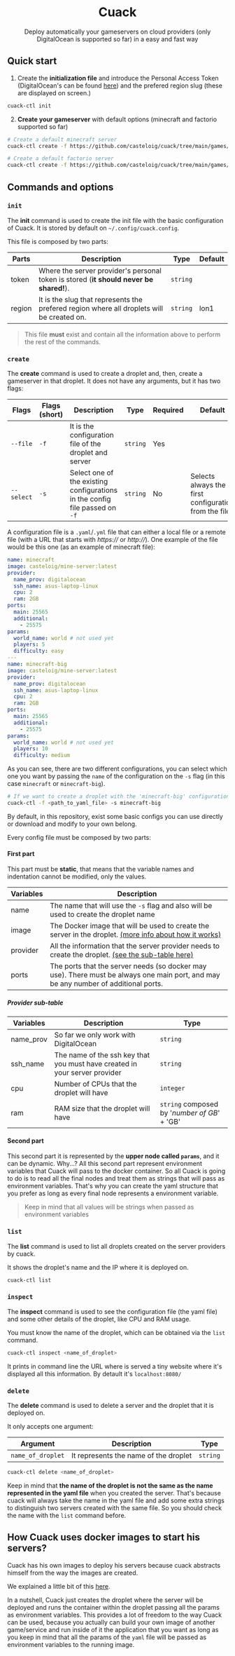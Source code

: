 <h1 align="center">
  Cuack
</h1>
<p align="center">Deploy automatically your gameservers on cloud providers (only DigitalOcean is supported so far) in a easy and fast way</p>

## Quick start
1. Create the **initialization file** and introduce the Personal Access Token (DigitalOcean's can be found [here](https://docs.digitalocean.com/reference/api/create-personal-access-token/)) and the prefered region slug (these are displayed on screen.)

```bash
cuack-ctl init
```

2. **Create your gameserver** with default options (minecraft and factorio supported so far)

```bash
# Create a default minecraft server
cuack-ctl create -f https://github.com/casteloig/cuack/tree/main/games/minecraft/default.yaml

# Create a default factorio server
cuack-ctl create -f https://github.com/casteloig/cuack/tree/main/games/factorio/default.yaml
```
<!-- 
**List** all of your _cuack servers_:

```bash
cuack-ctl list
```

**Delete** a running server:

```bash
# Delete a DigitalOcean droplet named "minecraft-foo-bar"
cuack-ctl delete minecraft-foo-bar
``` -->
## Commands and options
### `init`
The **init** command is used to create the init file with the basic configuration of Cuack. It is stored by default on `~/.config/cuack.config`.

This file is composed by two parts:

| Parts  | Description                                              | Type   | Default |
| ------ | -------------------------------------------------------- | ------ | ------- |
| token   | Where the server provider's personal token is stored (**it should never be shared!**). | `string` |         |
| region   | It is the slug that represents the prefered region where all droplets will be created on. | `string` | lon1 |

> This file **must** exist and contain all the information above to perform the rest of the commands.

### `create`
The **create** command is used to create a droplet and, then, create a gameserver in that droplet. It does not have any arguments, but it has two flags:

| Flags      | Flags (short) | Description                                              | Type   | Required | Default |
| ---------- | ------------- |--------------------------------------------------------- | ------ | -------- | ------- |
| `--file`   | `-f` | It is the configuration file of the droplet and server | `string` | Yes |  |
| `--select` | `-s` | Select one of the existing configurations in the config file passed on `-f` | `string` | No | Selects always the first configuration from the file |

A configuration file is a `.yaml`/`.yml` file that can either a local file or a remote file (with a URL that starts with _https://_ or _http://_). One example of the file would be this one (as an example of minecraft file):

```yaml
name: minecraft
image: casteloig/mine-server:latest
provider:
  name_prov: digitalocean
  ssh_name: asus-laptop-linux
  cpu: 2
  ram: 2GB
ports:
  main: 25565
  additional: 
    - 25575
params:   
  world_name: world # not used yet
  players: 5
  difficulty: easy
---
name: minecraft-big
image: casteloig/mine-server:latest
provider:
  name_prov: digitalocean
  ssh_name: asus-laptop-linux
  cpu: 2
  ram: 2GB
ports:
  main: 25565
  additional: 
    - 25575
params:   
  world_name: world # not used yet
  players: 10
  difficulty: medium
```

As you can see, there are two different configurations, you can select which one you want by passing the `name` of the configuration on the `-s` flag (in this case `minecraft` or `minecraft-big`).

```bash
# If we want to create a droplet with the 'minecraft-big' configuration we would do
cuack-ctl -f <path_to_yaml_file> -s minecraft-big
```

By default, in this repository, exist some basic configs you can use directly or download and modify to your own belong.

Every config file must be composed by two parts:

#### First part

This part must be **static**, that means that the variable names and indentation cannot be modified, only the values.

| Variables  | Description                                              |
| ------ | -------------------------------------------------------- |
| name | The name that will use the `-s` flag and also will be used to create the droplet name |
| image | The Docker image that will be used to create the server in the droplet. [(more info about how it works)](#how-cuack-uses-the-docker-images-to-start-his-servers) |
| provider | All the information that the server provider needs to create the droplet. [(see the sub-table here)](#provider-sub-table) |
| ports | The ports that the server needs (so docker may use). There must be always one main port, and may be any number of additional ports. |


##### Provider sub-table
| Variables  | Description                                              | Type   |
| ------ | -------------------------------------------------------- | ------ |
| name_prov | So far we only work with DigitalOcean | `string` |
| ssh_name | The name of the ssh key that you must have created in your server provider | `string` |
| cpu | Number of CPUs that the droplet will have | `integer` |
| ram | RAM size that the droplet will have | `string` composed by '_number of GB_' + 'GB' |


#### Second part

This second part it is represented by the **upper node called `params`**, and it can be dynamic. Why...? All this second part represent environment variables that Cuack will pass to the docker container. So all Cuack is going to do is to read all the final nodes and treat them as strings that will pass as environment variables. That's why you can create the yaml structure that you prefer as long as every final node represents a environment variable.

> Keep in mind that all values will be strings when passed as environment variables



### `list`
The **list** command is used to list all droplets created on the server providers by cuack.

It shows the droplet's name and the IP where it is deployed on.

```bash
cuack-ctl list
```

### `inspect`
The **inspect** command is used to see the configuration file (the yaml file) and some other details of the droplet, like CPU and RAM usage.

You must know the name of the droplet, which can be obtained via the `list` command.

```bash
cuack-ctl inspect <name_of_droplet>
```

It prints in command line the URL where is served a tiny website where it's displayed all this information. By detault it's `localhost:8080/`

### `delete`
The **delete** command is used to delete a server and the droplet that it is deployed on.

It only accepts one argument:

| Argument | Description                                              | Type   |
| -------- | -------------------------------------------------------- | ------ |
| `name_of_droplet` | It represents the name of the droplet | `string` |

```bash
cuack-ctl delete <name_of_droplet>
```

Keep in mind that **the name of the droplet is not the same as the name represented in the yaml file** when you created the server. That's because cuack will always take the name in the yaml file and add some extra strings to distinguish two servers created with the same file. So you should check the name with the `list` command before.


## How Cuack uses docker images to start his servers?

Cuack has his own images to deploy his servers because cuack abstracts himself from the way the images are created.

We explained a little bit of this [here](#second-part).

In a nutshell, Cuack just creates the droplet where the server will be deployed and runs the container within the droplet passing all the params as environment variables. This provides a lot of freedom to the way Cuack can be used, because you actually can build your own image of another game/service and run inside of it the application that you want as long as you keep in mind that all the params of the `yaml` file will be passed as environment variables to the running image.